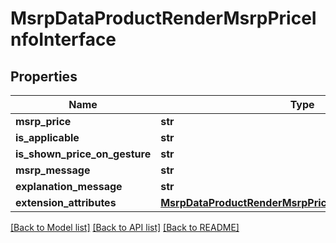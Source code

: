 # MsrpDataProductRenderMsrpPriceInfoInterface

## Properties
Name | Type | Description | Notes
------------ | ------------- | ------------- | -------------
**msrp_price** | **str** |  | 
**is_applicable** | **str** |  | 
**is_shown_price_on_gesture** | **str** |  | 
**msrp_message** | **str** |  | 
**explanation_message** | **str** |  | 
**extension_attributes** | [**MsrpDataProductRenderMsrpPriceInfoExtensionInterface**](MsrpDataProductRenderMsrpPriceInfoExtensionInterface.md) |  | [optional] 

[[Back to Model list]](../README.md#documentation-for-models) [[Back to API list]](../README.md#documentation-for-api-endpoints) [[Back to README]](../README.md)


